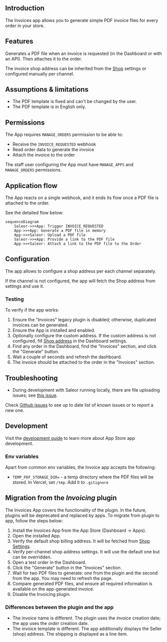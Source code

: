 ## Introduction

The Invoices app allows you to generate simple PDF invoice files for every order in your store.

## Features

Generates a PDF file when an invoice is requested (in the Dashboard or with an API). Then attaches it to the order.

The invoice shop address can be inherited from the [Shop](https://docs.saleor.io/api-reference/miscellaneous/objects/shop) settings or configured manually per channel.

## Assumptions & limitations

- The PDF template is fixed and can't be changed by the user.
- The PDF template is in English only.

## Permissions

The App requires `MANAGE_ORDERS` permission to be able to:

- Receive the `INVOICE_REQUESTED` webhook
- Read order data to generate the invoice
- Attach the invoice to the order

The staff user configuring the App must have `MANAGE_APPS` and `MANAGE_ORDERS` permissions.

## Application flow

The App reacts on a single webhook, and it ends its flow once a PDF file is attached to the order.

See the detailed flow below:

```mermaid
sequenceDiagram
    Saleor->>+App: Trigger INVOICE_REQUESTED
    App->>+App: Generate a PDF file in memory
    App->>+Saleor: Upload a PDF file
    Saleor->>+App: Provide a link to the PDF file
    App->>+Saleor: Attach a link to the PDF file to the Order
```

## Configuration

The app allows to configure a shop address per each channel separately.

If the channel is not configured, the app will fetch the Shop address from settings and use it.

### Testing

To verify if the app works:

1. Ensure the "Invoices" legacy plugin is disabled; otherwise, duplicated invoices can be generated.
2. Ensure the App is installed and enabled.
3. Optionally configure the custom address. If the custom address is not configured, fill [Shop address](https://docs.saleor.io/api-reference/miscellaneous/objects/shop) in the Dashboard settings.
4. Find any order in the Dashboard, find the "Invoices" section, and click the "Generate" button.
5. Wait a couple of seconds and refresh the dashboard.
6. The invoice should be attached to the order in the "Invoices" section.

## Troubleshooting

- During development with Saleor running locally, there are file uploading issues; see [this issue](https://github.com/saleor/apps/issues/285).

Check [Github issues](https://github.com/saleor/apps/labels/App%3A%20Invoices) to see up to date list of known issues or to report a new one.

## Development

Visit the [development guide](https://docs.saleor.io/developer/extending/apps/developing-apps/app-examples) to learn more about App Store app development.

### Env variables

Apart from common env variables, the Invoice app accepts the following:

- `TEMP_PDF_STORAGE_DIR=` - a temp directory where the PDF files will be stored. In Vercel, set `/tmp`. Add it to `.gitignore`

## Migration from the _Invoicing_ plugin

The Invoices App covers the functionality of the plugin. In the future, plugins will be deprecated and replaced by apps. To migrate from plugin to app, follow the steps below:

1. Install the Invoices App from the App Store (Dashboard -> Apps).
2. Open the installed App.
3. Verify the default shop billing address. It will be fetched from [Shop Settings](https://docs.saleor.io/api-reference/miscellaneous/objects/shopp).
4. Verify per-channel shop address settings. It will use the default one but can be overridden.
5. Open a test order in the Dashboard.
6. Click the "Generate" button in the "Invoices" section.
7. Wait for two PDF files to generate: one from the plugin and the second from the app. You may need to refresh the page.
8. Compare generated PDF files, and ensure all required information is available on the app-generated invoice.
9. Disable the Invoicing plugin.

### Differences between the plugin and the app

- The invoice name is different. The plugin uses the _invoice_ creation date; the app uses the _order_ creation date.
- The invoice template is different. The app additionally displays the Seller (shop) address. The shipping is displayed as a line item.
